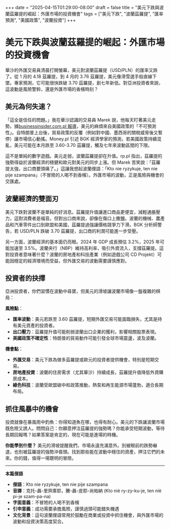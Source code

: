 +++
date = "2025-04-15T01:29:00-08:00"
draft = false
title = "美元下跌與波蘭茲羅提的崛起：外匯市場的投資機會"
tags = ["美元下跌", "波蘭茲羅提", "匯率預測", "美國政策", "波蘭投資"]
+++

# 美元下跌與波蘭茲羅提的崛起：外匯市場的投資機會

華沙的外匯交易員清晨打開螢幕，美元對波蘭茲羅提（USD/PLN）的匯率又跌了。從 1 月的 4.18 茲羅提，到 4 月的 3.76 茲羅提，美元像滑雪選手般直線下墜。專家預測，它可能很快跌破 3.70 茲羅提，創七年新低。對亞洲投資者來說，這波動是風險警鈴，還是外匯市場的香檳時刻？

## 美元為何失速？

「這全是信任的問題。」我在華沙認識的交易員 Marek 說，他每天盯著美元走勢。據[businessinsider.com.pl 報導](https://businessinsider.com.pl/gielda/dolar-w-opalach-kurs-wymiany-moze-spasc-ponizej-370-zl/5cb8jpy)，美元的麻煩來自美國政策的「不可預測性」。自特朗普上台後，貿易政策的反覆（例如對中國、墨西哥的關稅威脅後又暫停）讓市場信心動搖。Money.pl 引述 BGK 經濟學家的預測，若美國政策持續混亂，美元可能在本月跌至 3.60-3.70 茲羅提，觸及七年來波動區間的下限。[](https://www.money.pl/gospodarka/dolar-bedzie-dalej-tanial-eksperci-mowia-do-jakiej-granicy-moze-zejsc-w-najblizszym-czasie-7146003663682496a.html)

這不是單純的數字遊戲。美元走弱，波蘭茲羅提卻在升值。rp.pl 指出，茲羅提的強勢得益於波蘭經濟的穩健和歐元對美元的同步上漲。但 Marek 苦笑說：「茲羅提太強，出口商要頭痛了。」這讓我想起波蘭俚語：「Kto nie ryzykuje, ten nie pije szampana」（不冒險的人喝不到香檳）。外匯市場的波動，正是風險與機會的交匯處。[](https://businessinsider.com.pl/gielda/dolar-w-opalach-kurs-wymiany-moze-spasc-ponizej-370-zl/5cb8jpy)

## 波蘭經濟的雙面刃

美元下跌對波蘭不是單純的好消息。茲羅提升值讓進口商品更便宜，減輕通脹壓力，這對消費者是福音。但對出口商來說，卻像在傷口上撒鹽。波蘭的機械、農產品和汽車零件出口到歐盟和美國，茲羅提過強讓價格競爭力下滑。BGK 分析師警告，若 USD/PLN 跌破 3.70 茲羅提，出口商的利潤可能進一步受壓。[](https://www.money.pl/gospodarka/dolar-bedzie-dalej-tanial-eksperci-mowia-do-jakiej-granicy-moze-zejsc-w-najblizszym-czasie-7146003663682496a.html)

另一方面，波蘭經濟的基本面仍亮眼。2024 年 GDP 成長預估 3.2%，2025 年可能加速至 3.5%。波蘭央行（NBP）維持高利率，吸引外資流入，支撐茲羅提。這對投資者意味著什麼？波蘭的房地產和科技產業（例如遊戲公司 CD Projekt）可能因穩定的經濟環境而受益，但外匯交易的波動需要謹慎應對。

## 投資者的抉擇

亞洲投資者，你們習慣在波動中尋寶，但美元的滑坡讓波蘭市場像一盤複雜的棋局：

**風險點**：
- **匯率波動**：美元若跌至 3.60 茲羅提，短期外匯交易可能面臨損失，尤其是持有美元資產的投資者。
- **出口壓力**：茲羅提升值可能削弱波蘭出口企業的獲利，影響相關股票表現。
- **美國政策不確定性**：特朗普的貿易動作可能引發全球市場震盪，波及波蘭。

**機會點**：
- **外匯交易**：美元下跌為做多茲羅提或歐元的投資者提供機會，特別是短期交易。
- **房地產投資**：波蘭的住房需求（尤其華沙）持續成長，茲羅提升值降低外資購房成本。
- **綠色科技**：波蘭受歐盟碳中和政策推動，熱泵和再生能源市場蓬勃，適合長期布局。

## 抓住風暴中的機會

投資就像在暴風雨中釣魚：你得知道魚在哪，也得有耐心。美元的下跌讓波蘭市場既危險又誘人。問問自己：你願意押注茲羅提的強勢嗎？你能承受短期波動，等待長期回報嗎？如果答案是肯定的，現在可能是進場的時機。

**你能學到什麼？** 美元的滑坡提醒我們，市場永遠充滿意外。別被眼前的跌勢嚇退，也別被茲羅提的強勢沖昏頭。找到那些能在波動中穩住的資產，押注它們的未來。你的錢，值得一場聰明的冒險。

---

**本篇俚語**

- **俚語**：Kto nie ryzykuje, ten nie pije szampana  
- **音譯**：克托-聶-里齊庫耶，騰-聶-皮耶-尚帕納 (Kto niè ry-zy-ku-je, ten niè pi-je szam-pa-na)  
- **字面意義**：不冒險的人喝不到香檳  
- **引申意義**：成功需要承擔風險，謹慎過頭可能錯失機遇  
- **文化背景**：這句波蘭俚語常用於鼓勵在商業或投資中抓住機會，與外匯市場的波動和投資決策高度契合。